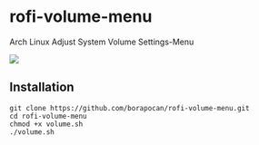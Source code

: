 # rofi-volume-menu
Arch Linux Adjust System Volume Settings-Menu

<img src="/home/mrrobot/Downloads/rofi-volume-menu.jpeg" style="display">

## Installation
```
git clone https://github.com/borapocan/rofi-volume-menu.git
cd rofi-volume-menu
chmod +x volume.sh
./volume.sh
```
